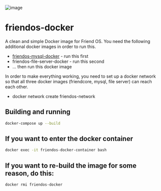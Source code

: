 ![image](friendos.png "Friend OS v1.3 Helium")

# friendos-docker
A clean and simple Docker image for Friend OS. You need the following additional
docker images in order to run this.

 * [friendos-mysql-docker](https://github.com/friendupCloud/friendos-mysql-docker) - run this first
 * friendos-file-server-docker - run this second
 * ... then run this docker image

In order to make everything working, you need to set up a docker network so that all three docker images (friendcore, mysql, file server) can reach each other.

 * docker network create friendos-network

## Building and running

```bash
docker-compose up --build
```

## If you want to enter the docker container

```bash
docker exec -it friendos-docker-container bash
```

## If you want to re-build the image for some reason, do this:

```bash
docker rmi friendos-docker
```


